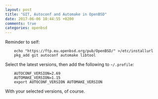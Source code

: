 ```yaml
---
layout: post
title: "GIT, Autoconf and Automake in OpenBSD"
date: 2017-06-06 10:44:55 +0200
comments: true
categories: openbsd
---
```


Reminder to self:

```
    echo "https://ftp.eu.openbsd.org/pub/OpenBSD/" >/etc/installurl
    pkg_add git autoconf automake libtool
```

Select the latest versions, then add the following to `~/.profile`:

```
    AUTOCONF_VERSION=2.69
    AUTOMAKE_VERSION=1.15
    export AUTOCONF_VERSION AUTOMAKE_VERSION
```

With your selected versions, of course.

<!--
  -- Local Variables:
  -- mode: markdown
  -- End:
  -->
